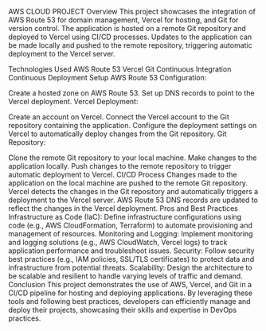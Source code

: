 AWS CLOUD PROJECT Overview This project showcases the integration of AWS Route 53 for domain management, Vercel for hosting, and Git for version control. The application is hosted on a remote Git repository and deployed to Vercel using CI/CD processes. Updates to the application can be made locally and pushed to the remote repository, triggering automatic deployment to the Vercel server.

Technologies Used AWS Route 53 Vercel Git Continuous Integration Continuous Deployment Setup AWS Route 53 Configuration:

Create a hosted zone on AWS Route 53. Set up DNS records to point to the Vercel deployment. Vercel Deployment:

Create an account on Vercel. Connect the Vercel account to the Git repository containing the application. Configure the deployment settings on Vercel to automatically deploy changes from the Git repository. Git Repository:

Clone the remote Git repository to your local machine. Make changes to the application locally. Push changes to the remote repository to trigger automatic deployment to Vercel. CI/CD Process Changes made to the application on the local machine are pushed to the remote Git repository. Vercel detects the changes in the Git repository and automatically triggers a deployment to the Vercel server. AWS Route 53 DNS records are updated to reflect the changes in the Vercel deployment. Pros and Best Practices Infrastructure as Code (IaC): Define infrastructure configurations using code (e.g., AWS CloudFormation, Terraform) to automate provisioning and management of resources. Monitoring and Logging: Implement monitoring and logging solutions (e.g., AWS CloudWatch, Vercel logs) to track application performance and troubleshoot issues. Security: Follow security best practices (e.g., IAM policies, SSL/TLS certificates) to protect data and infrastructure from potential threats. Scalability: Design the architecture to be scalable and resilient to handle varying levels of traffic and demand. Conclusion This project demonstrates the use of AWS, Vercel, and Git in a CI/CD pipeline for hosting and deploying applications. By leveraging these tools and following best practices, developers can efficiently manage and deploy their projects, showcasing their skills and expertise in DevOps practices.
